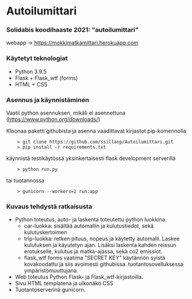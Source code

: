 # Autoilumittari

### Solidabis koodihaaste 2021: "autoilumittari"

webapp -> https://mokkimatkamittari.herokuapp.com


### Käytetyt teknologiat
- Python 3.9.5
- Flask + Flask_wtf (forms)
- HTML + CSS

### Asennus ja käynnistäminen

Vaatii python asennuksen, mikäli ei asennettuna (https://www.python.org/downloads/)

Kloonaa paketti githubista ja asenna vaadittavat kirjastot pip-komennolla

        > git clone https://github.com/ssillanp/Autoilumittari.git
        > pip install -r requirements.txt

käynnistä testikäytössä yksinkertaisesti flask development serverillä 

        > python run.py

tai tuotannossa 

        > gunicorn --workers=2 run:app

### Kuvaus tehdystä ratkaisusta

- Python toteutus, auto- ja laskenta toteutettu python luokkina.
    - car-luokka: sisältää automallin ja kulutustiedot, sekä kulutuskertoimen
    - trip-luokka: retken pituus, nopeus ja käytetty automalli. Laskee kulutuksen ja käyutetyn ajan. Lisäksi laskenta kahden reissun erotukselle, kulutus ja matka-ajassa, sekä co2 emissiot.
    - flask_wtf forms vaatima "SECRET KEY" käytännön syistä kovakoodattu ja siis avoimesti githubissa. tuotantosovelluksessa ympäristömuuttujana.
- Web toteutus Python Flask- ja Flask_wtf-kirjastoilla.
- Sivu HTML templatena ja ulkonäkö CSS
- Tuotantoserverinä gunicorn.













